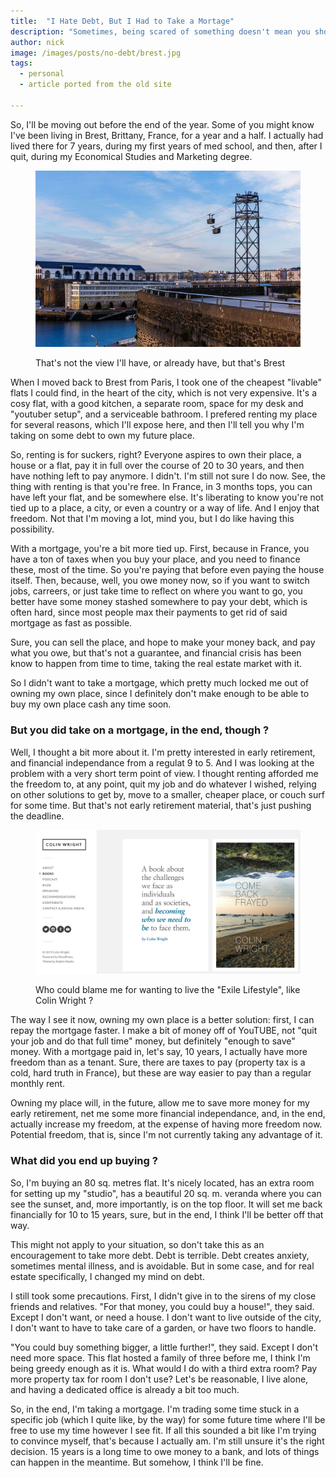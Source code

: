 ```yaml
---
title:  "I Hate Debt, But I Had to Take a Mortage"
description: "Sometimes, being scared of something doesn't mean you shouldn't do it"
author: nick
image: /images/posts/no-debt/brest.jpg
tags:
  - personal
  - article ported from the old site

---
```


So, I'll be moving out before the end of the year. Some of you might know I've been living in Brest, Brittany, France, for a year and a half. I actually had lived there for 7 years, during my first years of med school, and then, after I quit, during my Economical Studies and Marketing degree.

<figure markdown="1">

![Brest](/images/posts/no-debt/brest.jpg)

<figcaption>That's not the view I'll have, or already have, but that's Brest</figcaption>
</figure>


When I moved back to Brest from Paris, I took one of the cheapest "livable" flats I could find, in the heart of the city, which is not very expensive. It's a cosy flat, with a good kitchen, a separate room, space for my desk and "youtuber setup", and a serviceable bathroom. I prefered renting my place for several reasons, which I'll expose here, and then I'll tell you why I'm taking on  some debt to own my future place.

So, renting is for suckers, right? Everyone aspires to own their place, a house or a flat, pay it in full over the course of 20 to 30 years, and then have nothing left to pay anymore. I didn't. I'm still not sure I do now. See, the thing with renting is that you're free. In France, in 3 months tops, you can have left your flat, and be somewhere else. It's liberating to know you're not tied up to a place, a city, or even a country or a way of life. And I enjoy that freedom. Not that I'm moving a lot, mind you, but I do like having this possibility.

With a mortgage, you're a bit more tied up. First, because in France, you have a ton of taxes when you buy your place, and you need to finance these, most of the time. So you're paying that before even paying the house itself. Then, because, well, you owe money now, so if you want to switch jobs, carreers, or just take time to reflect on where you want to go, you better have some money stashed somewhere to pay your debt, which is often hard, since most people max their payments to get rid of said mortgage as fast as possible.

Sure, you can sell the place, and hope to make your money back, and pay what you owe, but that's not a guarantee, and financial crisis has been know to happen from time to time, taking the real estate market with it.

So I didn't want to take a mortgage, which pretty much locked me out of owning my own place, since I definitely don't make enough to be able to buy my own place cash any time soon.

### But you did take on a mortgage, in the end, though ?

Well, I thought a bit more about it. I'm pretty interested in early retirement, and financial independance from a regulat 9 to 5. And I was looking at the problem with a very short term point of view. I thought renting afforded me the freedom to, at any point, quit my job and do whatever I wished, relying on other solutions to get by, move to a smaller, cheaper place, or couch surf for some time. But that's not early retirement material, that's just pushing the deadline.

<figure markdown="1">

![Exile Lifestyle](/images/posts/no-debt/exile.png)

<figcaption>Who could blame me for wanting to live the "Exile Lifestyle", like Colin Wright ?</figcaption>
</figure>


The way I see it now, owning my own place is a better solution: first, I can repay the mortgage faster. I make a bit of money off of YouTUBE, not "quit your job and do that full time" money, but definitely "enough to save" money. With a mortgage paid in, let's say, 10 years, I actually have more freedom than as a tenant. Sure, there are taxes to pay (property tax is a cold, hard truth in France), but these are way easier to pay than a regular monthly rent.

Owning my place will, in the future, allow me to save more money for my early retirement, net me some more financial independance, and, in the end, actually increase my freedom, at the expense of having more freedom now. Potential freedom, that is, since I'm not currently taking any advantage of it.

### What did you end up buying ?

So, I'm buying an 80 sq. metres flat. It's nicely located, has an extra room for setting up my "studio", has a beautiful 20 sq. m. veranda where you can see the sunset, and, more importantly, is on the top floor. It will set me back financially for 10 to 15 years, sure, but in the end, I think I'll be better off that way.

This might not apply to your situation, so don't take this as an encouragement to take more debt. Debt is terrible. Debt creates anxiety, sometimes mental illness, and is avoidable. But in some case, and for real estate specifically, I changed my mind on debt.

I still took some precautions. First, I didn't give in to the sirens of my close friends and relatives. "For that money, you could buy a house!", they said. Except I don't want, or need a house. I don't want to live outside of the city, I don't want to have to take care of a garden, or have two floors to handle.

"You could buy something bigger, a little further!", they said. Except I don't need more space. This flat hosted a family of three before me, I think I'm being greedy enough as it is. What would I do with a third extra room? Pay more property tax for room I don't use? Let's be reasonable, I live alone, and having a dedicated office is already a bit too much.

So, in the end, I'm taking a mortgage. I'm trading some time stuck in a specific job (which I quite like, by the way) for some future time where I'll be free to use my time however I see fit. If all this sounded a bit like I'm trying to convince myself, that's because I actually am. I'm still unsure it's the right decision. 15 years is a long time to owe money to a bank, and lots of things can happen in the meantime. But somehow, I think I'll be fine.
